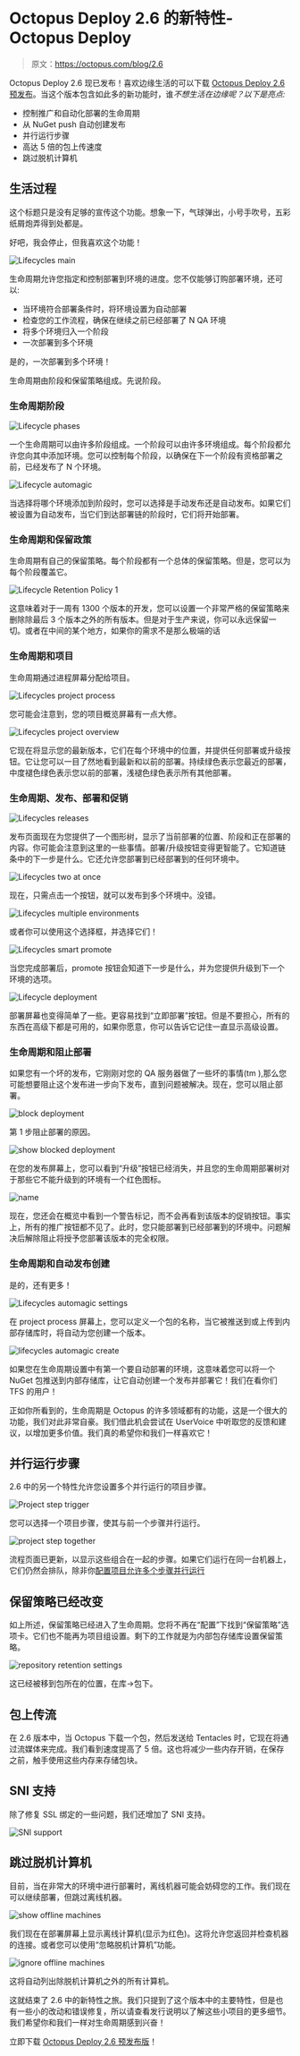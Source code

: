 # Octopus Deploy 2.6 的新特性- Octopus Deploy

> 原文：<https://octopus.com/blog/2.6>

Octopus Deploy 2.6 现已发布！喜欢边缘生活的可以下载 [Octopus Deploy 2.6 预发布](http://octopusdeploy.com/downloads/2.6.0 "Download Octopus Deploy 2.6")。当这个版本包含如此多的新功能时，谁*不想生活在边缘呢？以下是亮点:*

*   控制推广和自动化部署的生命周期
*   从 NuGet push 自动创建发布
*   并行运行步骤
*   高达 5 倍的包上传速度
*   跳过脱机计算机

## 生活过程

这个标题只是没有足够的宣传这个功能。想象一下，气球弹出，小号手吹号，五彩纸屑炮弄得到处都是。

好吧，我会停止，但我喜欢这个功能！

![Lifecycles main](img/a49434de492beaecbd2e772a0dadc6dc.png "Lifecycles main")

生命周期允许您指定和控制部署到环境的进度。您不仅能够订购部署环境，还可以:

*   当环境符合部署条件时，将环境设置为自动部署
*   检查您的工作流程，确保在继续之前已经部署了 N QA 环境
*   将多个环境归入一个阶段
*   一次部署到多个环境

是的，一次部署到多个环境！

生命周期由阶段和保留策略组成。先说阶段。

### 生命周期阶段

![Lifecycle phases](img/98aab5de32290d73657a044d8f41e79b.png "Lifecycle phases")

一个生命周期可以由许多阶段组成。一个阶段可以由许多环境组成。每个阶段都允许您向其中添加环境。您可以控制每个阶段，以确保在下一个阶段有资格部署之前，已经发布了 N 个环境。

![Lifecycle automagic](img/a1dfd8289d699b787dc78e01241e5391.png "Lifecycle automagic")

当选择将哪个环境添加到阶段时，您可以选择是手动发布还是自动发布。如果它们被设置为自动发布，当它们到达部署链的阶段时，它们将开始部署。

### 生命周期和保留政策

生命周期有自己的保留策略。每个阶段都有一个总体的保留策略。但是，您可以为每个阶段覆盖它。

![Lifecycle Retention Policy 1](img/7d8fe24c34cbeb94dec9f2f0dae5e5e2.png "Lifecycle Retention Policy 1")

这意味着对于一周有 1300 个版本的开发，您可以设置一个非常严格的保留策略来删除除最后 3 个版本之外的所有版本。但是对于生产来说，你可以永远保留一切。或者在中间的某个地方，如果你的需求不是那么极端的话

### 生命周期和项目

生命周期通过进程屏幕分配给项目。

![Lifecycles project process](img/d6768cac5a5482243b77e2d1f028d737.png "Lifecycles project process")

您可能会注意到，您的项目概览屏幕有一点大修。

![Lifecycles project overview](img/68da22c6bb28dc79476fa7b0b74655ec.png "Lifecycles project overview")

它现在将显示您的最新版本，它们在每个环境中的位置，并提供任何部署或升级按钮。它让您可以一目了然地看到最新和以前的部署。持续绿色表示您最近的部署，中度褪色绿色表示您以前的部署，浅褪色绿色表示所有其他部署。

### 生命周期、发布、部署和促销

![Lifecycles releases](img/e162953fac3d6dc780bc05ac8b36e86c.png "Lifecycles releases")

发布页面现在为您提供了一个图形树，显示了当前部署的位置、阶段和正在部署的内容。你可能会注意到这里的一些事情。部署/升级按钮变得更智能了。它知道链条中的下一步是什么。它还允许您部署到已经部署到的任何环境中。

![Lifecycles two at once](img/ed82218adad73b9c28e89d929d300fa5.png "Lifecycles two at once")

现在，只需点击一个按钮，就可以发布到多个环境中。没错。

![Lifecycles multiple environments](img/5e02ab9c60426808ec3a45c8ce823fb7.png "Lifecycles multiple environments")

或者你可以使用这个选择框，并选择它们！

![Lifecycles smart promote](img/1d44025bf6a4ec1b308301645b3f4913.png "Lifecycles smart promote")

当您完成部署后，promote 按钮会知道下一步是什么，并为您提供升级到下一个环境的选项。

![Lifecycle deployment](img/6adeafc6cb4834c9bb98d3a252464884.png "Lifecycle deployment")

部署屏幕也变得简单了一些。更容易找到“立即部署”按钮。但是不要担心，所有的东西在高级下都是可用的，如果你愿意，你可以告诉它记住一直显示高级设置。

### 生命周期和阻止部署

如果您有一个坏的发布，它刚刚对您的 QA 服务器做了一些坏的事情(tm ),那么您可能想要阻止这个发布进一步向下发布，直到问题被解决。现在，您可以阻止部署。

![block deployment](img/054a5228bd2099a87262dc3c0fcf346d.png "block deployment")

第 1 步阻止部署的原因。

![show blocked deployment](img/37c0962a3733782c4790497e5bd06c9b.png "show blocked deployment")

在您的发布屏幕上，您可以看到“升级”按钮已经消失，并且您的生命周期部署树对于那些它不能升级到的环境有一个红色图标。

![name](img/a115326cc9f806bccd2d4878206decb6.png "name")

现在，您还会在概览中看到一个警告标记，而不会再看到该版本的促销按钮。事实上，所有的推广按钮都不见了。此时，您只能部署到已经部署到的环境中。问题解决后解除阻止将授予您部署该版本的完全权限。

### 生命周期和自动发布创建

是的，还有更多！

![Lifecycles automagic settings](img/ae12f46bcbdaa3b3e747c13e2050a0e9.png "lifecycles automagic settings")

在 project process 屏幕上，您可以定义一个包的名称，当它被推送到或上传到内部存储库时，将自动为您创建一个版本。

![lifecycles automagic create](img/8efe0e25378ed4e9db05b9720874138d.png "lifecycles automagic create")

如果您在生命周期设置中有第一个要自动部署的环境，这意味着您可以将一个 NuGet 包推送到内部存储库，让它自动创建一个发布并部署它！我们在看你们 TFS 的用户！

正如你所看到的，生命周期是 Octopus 的许多领域都有的功能，这是一个很大的功能，我们对此非常自豪。我们借此机会尝试在 UserVoice 中听取您的反馈和建议，以增加更多价值。我们真的希望你和我们一样喜欢它！

## 并行运行步骤

2.6 中的另一个特性允许您设置多个并行运行的项目步骤。

![Project step trigger](img/2f595d0bf01ddc1eeb73585c87cd01b9.png "Project step trigger")

您可以选择一个项目步骤，使其与前一个步骤并行运行。

![project step together](img/f82c8455fd0b49ea0d216c0d56f7e5ef.png "project step together")

流程页面已更新，以显示这些组合在一起的步骤。如果它们运行在同一台机器上，它们仍然会排队，除非你[配置项目允许多个步骤并行运行](http://docs.octopusdeploy.com/display/OD/Run+multiple+processes+on+a+Tentacle+Simultaneously "configure the project to allow multiple steps to run in parallel")

## 保留策略已经改变

如上所述，保留策略已经进入了生命周期。您将不再在“配置”下找到“保留策略”选项卡。它们也不能再为项目组设置。剩下的工作就是为内部包存储库设置保留策略。

![repository retention settings](img/02475be6df6ce3e6ef37c3d75cfc6037.png "repository retention settings")

这已经被移到包所在的位置，在库->包下。

## 包上传流

在 2.6 版本中，当 Octopus 下载一个包，然后发送给 Tentacles 时，它现在将通过流媒体来完成。我们看到速度提高了 5 倍。这也将减少一些内存开销，在保存之前，触手使用这些内存来存储包块。

## SNI 支持

除了修复 SSL 绑定的一些问题，我们还增加了 SNI 支持。

![SNI support](img/1d6742d13854cd153fe265eb44abde0b.png "SNI support")

## 跳过脱机计算机

目前，当在非常大的环境中进行部署时，离线机器可能会妨碍您的工作。我们现在可以继续部署，但跳过离线机器。

![show offline machines](img/2352c2ad3165b7e4d6240b391742ee9c.png "show offline machines")

我们现在在部署屏幕上显示离线计算机(显示为红色)。这将允许您返回并检查机器的连接。或者您可以使用“忽略脱机计算机”功能。

![ignore offline machines](img/70e777a8b690d4588449c0a6b1b698c4.png "ignore offline machines")

这将自动列出除脱机计算机之外的所有计算机。

这就结束了 2.6 中的新特性之旅。我们只提到了这个版本中的主要特性，但是也有一些小的改动和错误修复，所以请查看发行说明以了解这些小项目的更多细节。我们希望你和我们一样对生命周期感到兴奋！

立即下载 [Octopus Deploy 2.6 预发布版](http://octopusdeploy.com/downloads/2.6.0 "Download Octopus Deploy 2.6")！